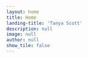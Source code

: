 ```yaml
---
layout: home
title: Home
landing-title: 'Tanya Scott'
description: null
image: null
author: null
show_tile: false
---
```


